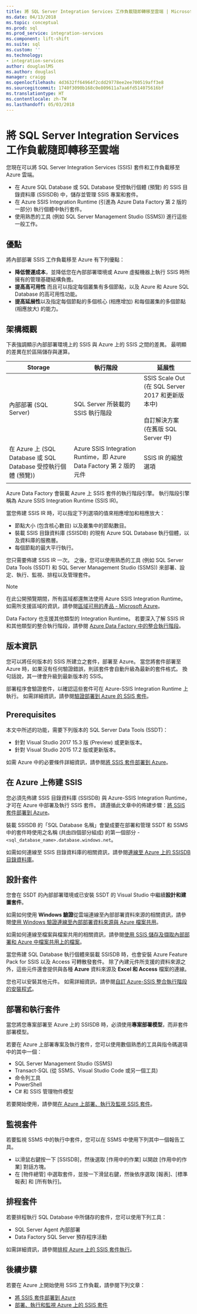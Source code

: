 ```yaml
---
title: 將 SQL Server Integration Services 工作負載隨即轉移至雲端 | Microsoft Docs
ms.date: 04/13/2018
ms.topic: conceptual
ms.prod: sql
ms.prod_service: integration-services
ms.component: lift-shift
ms.suite: sql
ms.custom: ''
ms.technology:
- integration-services
author: douglaslMS
ms.author: douglasl
manager: craigg
ms.openlocfilehash: 4d3632ff64964f2cdd29778ee2ee700519aff3e8
ms.sourcegitcommit: 1740f3090b168c0e809611a7aa6fd514075616bf
ms.translationtype: HT
ms.contentlocale: zh-TW
ms.lasthandoff: 05/03/2018
---
```

# <a name="lift-and-shift-sql-server-integration-services-workloads-to-the-cloud"></a>將 SQL Server Integration Services 工作負載隨即轉移至雲端
您現在可以將 SQL Server Integration Services (SSIS) 套件和工作負載移至 Azure 雲端。
-   在 Azure SQL Database 或 SQL Database 受控執行個體 (預覽) 的 SSIS 目錄資料庫 (SSISDB) 中，儲存並管理 SSIS 專案和套件。
-   在 Azure SSIS Integration Runtime (引進為 Azure Data Factory 第 2 版的一部分) 執行個體中執行套件。
-   使用熟悉的工具 (例如 SQL Server Management Studio (SSMS)) 進行這些一般工作。

## <a name="benefits"></a>優點
將內部部署 SSIS 工作負載移至 Azure 有下列優點：
-   **降低營運成本**，並降低您在內部部署環境或 Azure 虛擬機器上執行 SSIS 時所擁有的管理基礎結構負擔。
-   **提高高可用性** 而且可以指定每個叢集有多個節點，以及 Azure 和 Azure SQL Database 的高可用性功能。
-   **提高延展性**以及指定每個節點的多個核心 (相應增加) 和每個叢集的多個節點 (相應放大) 的能力。

## <a name="architecture-overview"></a>架構概觀
下表強調顯示內部部署環境上的 SSIS 與 Azure 上的 SSIS 之間的差異。 最明顯的差異在於區隔儲存與運算。

| Storage | 執行階段 | 延展性 |
|---|---|---|
| 內部部署 (SQL Server) | SQL Server 所裝載的 SSIS 執行階段 | SSIS Scale Out (在 SQL Server 2017 和更新版本中)<br/><br/>自訂解決方案 (在舊版 SQL Server 中) |
| 在 Azure 上 (SQL Database 或 SQL Database 受控執行個體 (預覽)) | Azure SSIS Integration Runtime，即 Azure Data Factory 第 2 版的元件 | SSIS IR 的縮放選項 |
| | | |

Azure Data Factory 會裝載 Azure 上 SSIS 套件的執行階段引擎。 執行階段引擎稱為 Azure SSIS Integration Runtime (SSIS IR)。

當您佈建 SSIS IR 時，可以指定下列選項的值來相應增加和相應放大：
-   節點大小 (包含核心數目) 以及叢集中的節點數目。
-   裝載 SSIS 目錄資料庫 (SSISDB) 的現有 Azure SQL Database 執行個體，以及資料庫的服務層。
-   每個節點的最大平行執行。

您只需要佈建 SSIS IR 一次。 之後，您可以使用熟悉的工具 (例如 SQL Server Data Tools (SSDT) 和 SQL Server Management Studio (SSMS)) 來部署、設定、執行、監視、排程以及管理套件。

> [!NOTE]
> 在此公開預覽期間，所有區域都還無法使用 Azure SSIS Integration Runtime。 如需所支援區域的資訊，請參閱[區域可用的產品 - Microsoft Azure](https://azure.microsoft.com/regions/services/)。

Data Factory 也支援其他類型的 Integration Runtime。 若要深入了解 SSIS IR 和其他類型的整合執行階段，請參閱 [Azure Data Factory 中的整合執行階段](https://docs.microsoft.com/azure/data-factory/concepts-integration-runtime)。

## <a name="version-info"></a>版本資訊

您可以將任何版本的 SSIS 所建立之套件，部署至 Azure。 當您將套件部署至 Azure 時，如果沒有任何驗證錯誤，則該套件會自動升級為最新的套件格式。 換句話說，其一律會升級到最新版本的 SSIS。

部署程序會驗證套件，以確認這些套件可在 Azure-SSIS Integration Runtime 上執行。 如需詳細資訊，請參閱[驗證部署到 Azure 的 SSIS 套件](ssis-azure-validate-packages.md)。

## <a name="prerequisites"></a>Prerequisites

本文中所述的功能，需要下列版本的 SQL Server Data Tools (SSDT)：
-   針對 Visual Studio 2017 15.3 版 (Preview) 或更新版本。
-   針對 Visual Studio 2015 17.2 版或更新版本。

如需 Azure 中的必要條件詳細資訊，請參閱[將 SSIS 套件部署到 Azure](https://docs.microsoft.com/azure/data-factory/tutorial-create-azure-ssis-runtime-portal)。

## <a name="provision-ssis-on-azure"></a>在 Azure 上佈建 SSIS
您必須先佈建 SSIS 目錄資料庫 (SSISDB) 與 Azure-SSIS Integration Runtime，才可在 Azure 中部署及執行 SSIS 套件。 請遵循此文章中的佈建步驟：[將 SSIS 套件部署到 Azure](https://docs.microsoft.com/azure/data-factory/tutorial-create-azure-ssis-runtime-portal)。

裝載 SSISDB 的「SQL Database 名稱」會變成要在部署和管理 SSDT 和 SSMS 中的套件時使用之名稱 (共由四個部分組成) 的第一個部分 - `<sql_database_name>.database.windows.net`。

如需如何連線至 SSIS 目錄資料庫的相關資訊，請參閱[連線至 Azure 上的 SSISDB 目錄資料庫](ssis-azure-connect-to-catalog-database.md)。

## <a name="design-packages"></a>設計套件
您會在 SSDT 的內部部署環境或已安裝 SSDT 的 Visual Studio 中繼續**設計和建置套件**。

如需如何使用 **Windows 驗證**從雲端連線至內部部署資料來源的相關資訊，請參閱[使用 Windows 驗證連線至內部部署資料來源與 Azure 檔案共用](ssis-azure-connect-with-windows-auth.md)。

如需如何連線至檔案與檔案共用的相關資訊，請參閱[使用 SSIS 儲存及擷取內部部署和 Azure 中檔案共用上的檔案](ssis-azure-files-file-shares.md)。

當您佈建 SQL Database 執行個體來裝載 SSISDB 時，也會安裝 Azure Feature Pack for SSIS 以及 Access 可轉散發套件。 除了內建元件所支援的資料來源之外，這些元件還會提供與各種 **Azure** 資料來源及 **Excel 和 Access** 檔案的連線。

您也可以安裝其他元件。 如需詳細資訊，請參閱[自訂 Azure-SSIS 整合執行階段的安裝程式](/azure/articles/data-factory/how-to-configure-azure-ssis-ir-custom-setup.md)。

## <a name="deploy-and-run-packages"></a>部署和執行套件
當您將您專案部署至 Azure 上的 SSISDB 時，必須使用**專案部署模型**，而非套件部署模型。

若要在 Azure 上部署專案及執行套件，您可以使用數個熟悉的工具與指令碼選項中的其中一個：
-   SQL Server Management Studio (SSMS)
-   Transact-SQL (從 SSMS、Visual Studio Code 或另一個工具)
-   命令列工具
-   PowerShell
-   C# 和 SSIS 管理物件模型

若要開始使用，請參閱[在 Azure 上部署、執行及監視 SSIS 套件](ssis-azure-deploy-run-monitor-tutorial.md)。

## <a name="monitor-packages"></a>監視套件
若要監視 SSMS 中的執行中套件，您可以在 SSMS 中使用下列其中一個報告工具。
-   以滑鼠右鍵按一下 [SSISDB]，然後選取 [作用中的作業] 以開啟 [作用中的作業] 對話方塊。
-   在 [物件總管] 中選取套件，並按一下滑鼠右鍵，然後依序選取 [報表]、[標準報表] 和 [所有執行]。

## <a name="schedule-packages"></a>排程套件
若要排程執行 SQL Database 中所儲存的套件，您可以使用下列工具：
-   SQL Server Agent 內部部署
-   Data Factory SQL Server 預存程序活動

如需詳細資訊，請參閱[排程 Azure 上的 SSIS 套件執行](ssis-azure-schedule-packages.md)。

## <a name="next-steps"></a>後續步驟
若要在 Azure 上開始使用 SSIS 工作負載，請參閱下列文章：
-   [將 SSIS 套件部署到 Azure](https://docs.microsoft.com/azure/data-factory/tutorial-create-azure-ssis-runtime-portal)
-   [部署、執行和監視 Azure 上的 SSIS 套件](ssis-azure-deploy-run-monitor-tutorial.md)
